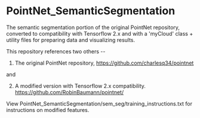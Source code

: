 # PointNet_SemanticSegmentation
The semantic segmentation portion of the original PointNet repository, converted to compatibility with Tensorflow 2.x and with a 'myCloud' class + utility files for preparing data and visualizing results.

This repository references two others --

1. The original PointNet repository,
https://github.com/charlesq34/pointnet

and

2. A modified version with Tensorflow 2.x compatibility.
https://github.com/RobinBaumann/pointnet/

View PointNet_SemanticSegmentation/sem_seg/training_instructions.txt for instructions on modified features.

